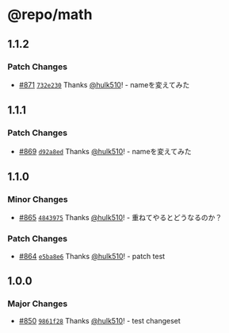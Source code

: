 # @repo/math

## 1.1.2

### Patch Changes

- [#871](https://github.com/hulk510/playground/pull/871) [`732e230`](https://github.com/hulk510/playground/commit/732e23034708e05a4542656443932a941abf0eca) Thanks [@hulk510](https://github.com/hulk510)! - nameを変えてみた

## 1.1.1

### Patch Changes

- [#869](https://github.com/hulk510/playground/pull/869) [`d92a8ed`](https://github.com/hulk510/playground/commit/d92a8ed4dec26e9dce636f5af45156687a6bc806) Thanks [@hulk510](https://github.com/hulk510)! - nameを変えてみた

## 1.1.0

### Minor Changes

- [#865](https://github.com/hulk510/playground/pull/865) [`4843975`](https://github.com/hulk510/playground/commit/4843975d3e6c9c6921fd956551f94c0a30631000) Thanks [@hulk510](https://github.com/hulk510)! - 重ねてやるとどうなるのか？

### Patch Changes

- [#864](https://github.com/hulk510/playground/pull/864) [`e5ba8e6`](https://github.com/hulk510/playground/commit/e5ba8e6849e40602326959b2efc019ce31697644) Thanks [@hulk510](https://github.com/hulk510)! - patch test

## 1.0.0

### Major Changes

- [#850](https://github.com/hulk510/playground/pull/850) [`9861f28`](https://github.com/hulk510/playground/commit/9861f2815d65c23a7dfe4af59c4b9e2a0716577f) Thanks [@hulk510](https://github.com/hulk510)! - test changeset
